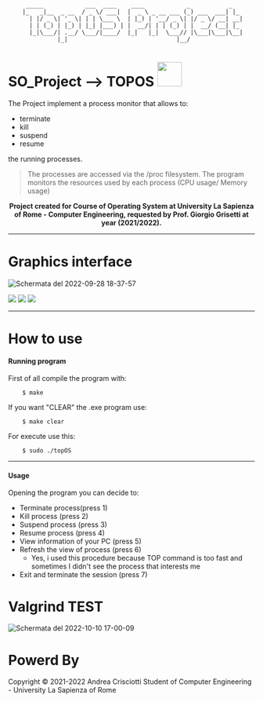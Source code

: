          _____            ___  ____    ____            _           _   
        |_   _|__  _ __  / _ \/ ___|  |  _ \ _ __ ___ (_) ___  ___| |_ 
          | |/ _ \| '_ \| | | \___ \  | |_) | '__/ _ \| |/ _ \/ __| __|
          | | (_) | |_) | |_| |___) | |  __/| | | (_) | |  __/ (__| |_ 
          |_|\___/| .__/ \___/|____/  |_|   |_|  \___// |\___|\___|\__|
                  |_|                               |__/               



# SO_Project --> TOPOS <img src="https://user-images.githubusercontent.com/38427839/198216638-a84ba431-d611-484e-ba88-f39eb73f3f14.png" style="width:50px; height:50px"/>

The Project implement a process monitor that allows to:
   - terminate
   - kill
   - suspend
   - resume
   
the running processes.


>The processes are accessed via the /proc filesystem.
>The program monitors the resources used by each process (CPU usage/ Memory usage)

<b>
<p align="center">
Project created for Course of Operating System at University La Sapienza of Rome - Computer Engineering, requested by Prof. Giorgio Grisetti at year (2021/2022).
</p>
</b>

------------

# Graphics interface

![Schermata del 2022-09-28 18-37-57](https://user-images.githubusercontent.com/38427839/192834529-bae28c21-1f39-4e2b-8b71-b900ea47699e.png)

![](https://img.shields.io/github/issues/AndreaCrisciotti/SO_Project?label=TOP%20usage)
![](https://img.shields.io/github/stars/AndreaCrisciotti/SO_Project?label=VS%20Code&logo=visual-studio-code)
![](https://img.shields.io/github/license/AndreaCrisciotti/SO_Project?color=blue&label=License&logo=MIT)

------------

# How to use

#### Running program
First of all compile the program with:

        $ make

If you want "CLEAR" the .exe program use:

        $ make clear

For execute use this:

        $ sudo ./topOS

------------

#### Usage

Opening the program you can decide to:

- Terminate process(press 1)
- Kill process (press 2)
- Suspend process (press 3)
- Resume process (press 4)
- View information of your PC (press 5)
- Refresh the view of process (press 6)
   - Yes, i used this procedure because TOP command is too fast and sometimes I didn't see the process that interests me
- Exit and terminate the session (press 7)


# Valgrind TEST
![Schermata del 2022-10-10 17-00-09](https://user-images.githubusercontent.com/38427839/194894058-fa9c8b2e-7e0b-4b39-8647-4add5c47d1dd.png)


# Powerd By

Copyright © 2021-2022 Andrea Crisciotti
Student of Computer Engineering - University La Sapienza of Rome
